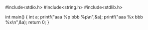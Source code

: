#include<stdio.h>
#include<string.h>
#include<stdlib.h>

int main()
{
    int a;
    printf("aaa %p bbb %p\n",&a);
    printf("aaa %x bbb %x\n",&a);
    return 0;
}
